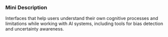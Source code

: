 ### Mini Description

Interfaces that help users understand their own cognitive processes and limitations while working with AI systems, including tools for bias detection and uncertainty awareness.
